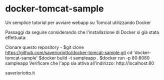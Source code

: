 # docker-tomcat-sample

Un semplice tutorial per avviare webapp su Tomcat utilizzando Docker

Passaggi da seguire considerando che l'installazione di Docker si già stata effettuata:

Clonare questo repository - $git clone https://github.com/saverioriotto/docker-tomcat-sample.git
cd 'docker-tomcat-sample'
$docker build -t sampleapp .
$docker run -p 80:8080 sampleapp
Verificare che l'app sia attiva all'indirizzo: http://localhost:80


saverioriotto.it
